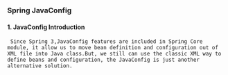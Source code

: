 ###           Spring JavaConfig

#### 1. JavaConfig Introduction
     Since Spring 3,JavaConfig features are included in Spring Core module, it allow us to move bean definition and configuration out of XML file into Java class.But, we still can use the classic XML way to define beans and configuration, the JavaConfig is just another alternative solution.

